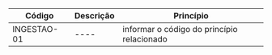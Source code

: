 Código | Descrição | Princípio
------ | --------- | ---------
INGESTAO-01 | ---- | informar o código do princípio relacionado